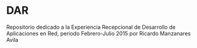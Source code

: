 # DAR
Repositorio dedicado a la Experiencia Recepcional de Desarrollo de Aplicaciones en Red, periodo Febrero-Julio 2015 por Ricardo Manzanares Avila
